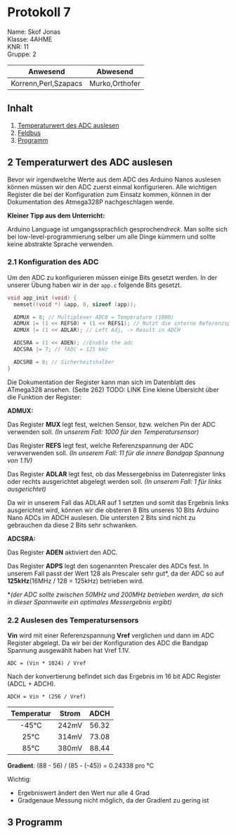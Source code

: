 # Protokoll 7 #
Name: Skof Jonas  
Klasse: 4AHME  
KNR: 11  
Gruppe: 2  


| Anwesend  | Abwesend  |
|---|---|
| Korrenn,Perl,Szapacs | Murko,Orthofer  |


## Inhalt 

1. [Temperaturwert des ADC auslesen](#temperaturwert-des-adc-auslesen)                                           
 2. [Feldbus](#feldbus) 
 3. [Programm](#programm)

## **2** Temperaturwert des ADC auslesen

Bevor wir irgendwelche Werte aus dem ADC des Arduino Nanos auslesen
können müssen wir den ADC zuerst einmal konfigurieren. Alle wichtigen
Register die bei der Konfiguration zum Einsatz kommen, können in der
Dokumentation des Atmega328P nachgeschlagen werde.

**Kleiner Tipp aus dem Unterricht:**

Arduino Language ist umgangssprachlich gesprochen*dreck*. Man sollte
sich bei low-level-programmierung selber um alle Dinge kümmern und
sollte keine abstrakte Sprache verwenden.

### **2.1** Konfiguration des ADC

Um den ADC zu konfigurieren müssen einige Bits gesetzt werden. In der
unserer Übung haben wir in der `app.c` folgende Bits gesetzt.

```c
void app_init (void) {
  memset((void *) &app, 0, sizeof (app));

  ADMUX = 8; // Multiplexer ADC8 = Temperature (1000)
  ADMUX |= (1 << REFS0) + (1 << REFS1); // Nutzt die interne Referenzspannung VRef = 1.1V
  ADMUX |= (1 << ADLAR); // Left Adj, -> Result in ADCH

  ADCSRA = (1 << ADEN); //Enable the adc
  ADCSRA |= 7; // fADC = 125 kHz

  ADCSRB = 0; // Sicherheitshalber
}
```

Die Dokumentation der Register kann man sich im Datenblatt des ATmega328 ansehen. (Seite 262)
TODO: LINK
Eine kleine Übersicht über die Funktion der Register:

**ADMUX:**

Das Register **MUX** legt fest, welchen Sensor, bzw. welchen Pin der ADC
verwenden soll. *(In unserem Fall: 1000 für den Temperatursensor)*

Das Register **REFS** legt fest, welche Referenzspannung der ADC
verwverwenden soll. *(In unserem Fall: 11 für die innere Bandgap
Spannung von 1.1V)*

Das Register **ADLAR** legt fest, ob das Messergebniss im Datenregister
links oder rechts ausgerichtet abgelegt werden soll. *(In unserem Fall:
1 für links ausgerichtet)*

Da wir in unserem Fall das ADLAR auf 1 setzten und somit das Ergebnis
links ausgerichtet wird, können wir die obsteren 8 Bits unseres 10 Bits
Arduino Nano ADCs im ADCH auslesen. Die untersten 2 Bits sind nicht zu
gebrauchen da diese 2 Bits sehr schwanken.

**ADCSRA:**

Das Register **ADEN** aktiviert den ADC.

Das Register **ADPS** legt den sogenannten Prescaler des ADCs fest. In
unserem Fall passt der Wert 128 als Prescaler sehr gut*, da der ADC so
auf **125kHz**(16MHz / 128 = 125kHz) betrieben wird.

**(der ADC sollte zwischen 50MHz und 200MHz betrieben werden, da sich in
dieser Spannweite ein optimales Messergebnis ergibt)*

### **2.2** Auslesen des Temperatursensors

**Vin** wird mit einer Referenzspannung **Vref** verglichen und dann im ADC Register abgelegt.
Da wir bei der Konfiguration des ADC die Bandgap Spannung ausgewählt haben hat Vref 1.1V.
  
`ADC = (Vin * 1024) / Vref`

Nach der konvertierung befindet sich das Ergebnis im 16 bit ADC Register (ADCL + ADCH).

`ADCH = Vin * (256 / Vref)`

|    Temperatur   |    Strom    |    ADCH    |
|:-----------:|:-----------:|:-----------:|
| -45°C | 242mV | 56.32 |
|25°C | 314mV | 73.08 |
|85°C |380mV | 88.44 |

**Gradient**: (88 - 56) / (85 - (-45)) = 0.24338 pro °C

Wichtig:
- Ergebniswert ändert den Wert nur alle 4 Grad
- Gradgenaue Messung nicht möglich, da der Gradient zu gering ist

## **3** Programm






